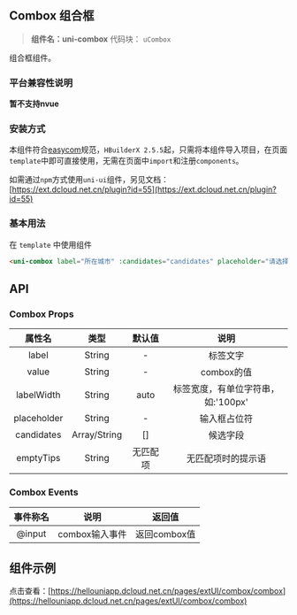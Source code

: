 

## Combox 组合框
> **组件名：uni-combox**
> 代码块： `uCombox`


组合框组件。

### 平台兼容性说明

**暂不支持nvue**

### 安装方式

本组件符合[easycom](https://uniapp.dcloud.io/collocation/pages?id=easycom)规范，`HBuilderX 2.5.5`起，只需将本组件导入项目，在页面`template`中即可直接使用，无需在页面中`import`和注册`components`。

如需通过`npm`方式使用`uni-ui`组件，另见文档：[https://ext.dcloud.net.cn/plugin?id=55](https://ext.dcloud.net.cn/plugin?id=55)

### 基本用法

在 ``template`` 中使用组件
```html
<uni-combox label="所在城市" :candidates="candidates" placeholder="请选择所在城市" v-model="city"></uni-combox>
```

## API

### Combox Props

|属性名		|类型			|默认值		|说明								|
|:-:		|:-:			|:-:		|:-:								|
|label		|String			|-			|标签文字							|
|value		|String			|-			|combox的值							|
|labelWidth	|String			|auto		|标签宽度，有单位字符串，如:'100px'	|
|placeholder|String			|-			|输入框占位符						|
|candidates	|Array/String	|[]			|候选字段							|
|emptyTips	|String			|无匹配项	|无匹配项时的提示语					|

### Combox Events

|事件称名	|说明					|返回值												|
|:-:		|:-:					|:-:													|
|@input	|combox输入事件	|返回combox值|





## 组件示例

点击查看：[https://hellouniapp.dcloud.net.cn/pages/extUI/combox/combox](https://hellouniapp.dcloud.net.cn/pages/extUI/combox/combox)